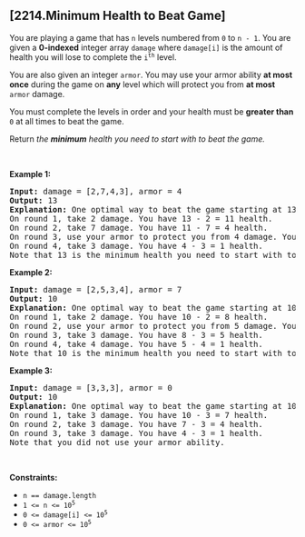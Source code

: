 ## [2214.Minimum Health to Beat Game]
<p>You are playing a game that has <code>n</code> levels numbered from <code>0</code> to <code>n - 1</code>. You are given a <strong>0-indexed</strong> integer array <code>damage</code> where <code>damage[i]</code> is the amount of health you will lose to complete the <code>i<sup>th</sup></code> level.</p>

<p>You are also given an integer <code>armor</code>. You may use your armor ability <strong>at most once</strong> during the game on <strong>any</strong> level which will protect you from <strong>at most</strong> <code>armor</code> damage.</p>

<p>You must complete the levels in order and your health must be <strong>greater than</strong> <code>0</code> at all times to beat the game.</p>

<p>Return <em>the <strong>minimum</strong> health you need to start with to beat the game.</em></p>

<p>&nbsp;</p>
<p><strong class="example">Example 1:</strong></p>

<pre>
<strong>Input:</strong> damage = [2,7,4,3], armor = 4
<strong>Output:</strong> 13
<strong>Explanation:</strong> One optimal way to beat the game starting at 13 health is:
On round 1, take 2 damage. You have 13 - 2 = 11 health.
On round 2, take 7 damage. You have 11 - 7 = 4 health.
On round 3, use your armor to protect you from 4 damage. You have 4 - 0 = 4 health.
On round 4, take 3 damage. You have 4 - 3 = 1 health.
Note that 13 is the minimum health you need to start with to beat the game.
</pre>

<p><strong class="example">Example 2:</strong></p>

<pre>
<strong>Input:</strong> damage = [2,5,3,4], armor = 7
<strong>Output:</strong> 10
<strong>Explanation:</strong> One optimal way to beat the game starting at 10 health is:
On round 1, take 2 damage. You have 10 - 2 = 8 health.
On round 2, use your armor to protect you from 5 damage. You have 8 - 0 = 8 health.
On round 3, take 3 damage. You have 8 - 3 = 5 health.
On round 4, take 4 damage. You have 5 - 4 = 1 health.
Note that 10 is the minimum health you need to start with to beat the game.
</pre>

<p><strong class="example">Example 3:</strong></p>

<pre>
<strong>Input:</strong> damage = [3,3,3], armor = 0
<strong>Output:</strong> 10
<strong>Explanation:</strong> One optimal way to beat the game starting at 10 health is:
On round 1, take 3 damage. You have 10 - 3 = 7 health.
On round 2, take 3 damage. You have 7 - 3 = 4 health.
On round 3, take 3 damage. You have 4 - 3 = 1 health.
Note that you did not use your armor ability.
</pre>

<p>&nbsp;</p>
<p><strong>Constraints:</strong></p>

<ul>
	<li><code>n == damage.length</code></li>
	<li><code>1 &lt;= n &lt;= 10<sup>5</sup></code></li>
	<li><code>0 &lt;= damage[i] &lt;= 10<sup>5</sup></code></li>
	<li><code>0 &lt;= armor &lt;= 10<sup>5</sup></code></li>
</ul>
